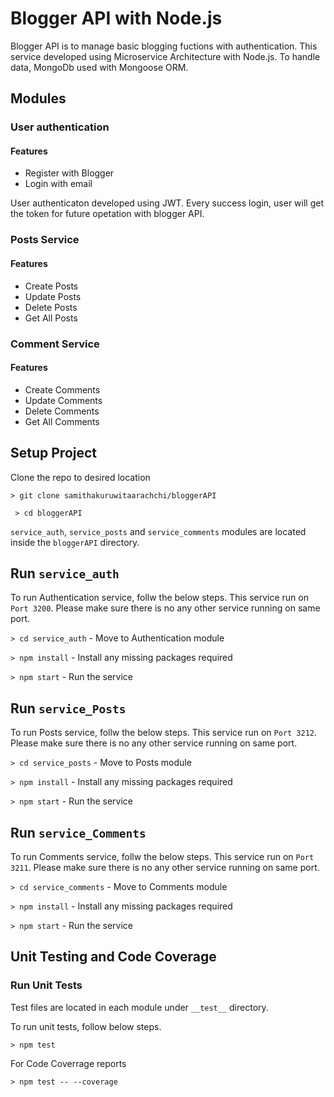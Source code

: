 
# Blogger API with Node.js

Blogger API is to manage basic blogging fuctions with authentication. This service developed using Microservice Architecture with Node.js. To handle data, MongoDb used with Mongoose ORM.

## Modules

### User authentication
#### Features
- Register with Blogger
- Login with email

User authenticaton developed using JWT. Every success login, user will get the token for future opetation with blogger API.

### Posts Service
#### Features
- Create Posts
- Update Posts
- Delete Posts
- Get All Posts

### Comment Service
#### Features
- Create Comments
- Update Comments
- Delete Comments
- Get All Comments

## Setup Project

Clone the repo to desired location

` > git clone samithakuruwitaarachchi/bloggerAPI `

` > cd bloggerAPI`

`service_auth`, `service_posts` and `service_comments` modules are located inside the  `bloggerAPI` directory.

## Run `service_auth`

To run Authentication service, follw the below steps. This service run on `Port 3200`. Please make sure there is no any other service running on same port.

`> cd service_auth` - Move to Authentication module

`> npm install` - Install any missing packages required

`> npm start` - Run the service

## Run `service_Posts`

To run Posts service, follw the below steps. This service run on `Port 3212`. Please make sure there is no any other service running on same port.

`> cd service_posts` - Move to Posts module

`> npm install` - Install any missing packages required

`> npm start` - Run the service

## Run `service_Comments`

To run Comments service, follw the below steps. This service run on `Port 3211`. Please make sure there is no any other service running on same port.

`> cd service_comments` - Move to Comments module

`> npm install` - Install any missing packages required

`> npm start` - Run the service


## Unit Testing and Code Coverage

### Run Unit Tests

Test files are located in each module under ` __test__ ` directory.

To run unit tests, follow below steps.

`> npm test`

For Code Coverrage reports

`> npm test -- --coverage`







